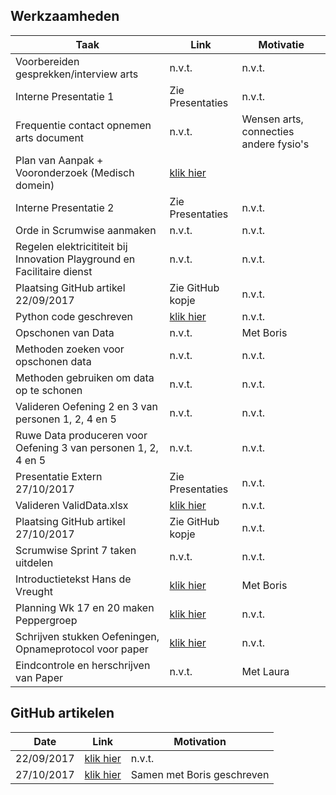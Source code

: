 ## **Werkzaamheden**
 
| Taak | Link | Motivatie |
| --- | --- | --- |
|  Voorbereiden gesprekken/interview arts | n.v.t. | n.v.t. |
|  Interne Presentatie 1 | Zie Presentaties | n.v.t. |
|  Frequentie contact opnemen arts document | n.v.t. | Wensen arts, connecties andere fysio's |
|  Plan van Aanpak + Vooronderzoek (Medisch domein) | [klik hier](https://github.com/rdlindeboom95/PortfolioKB74/files/1669441/Aanpak.vooronderzoek.docx) |  |
|  Interne Presentatie 2| Zie Presentaties | n.v.t. | 
|  Orde in Scrumwise aanmaken | n.v.t. | n.v.t. |
|  Regelen elektricititeit bij Innovation Playground en Facilitaire dienst | n.v.t. | n.v.t. |
|  Plaatsing GitHub artikel 22/09/2017 | Zie GitHub kopje | n.v.t. |
|  Python code geschreven | [klik hier](https://github.com/rdlindeboom95/PortfolioKB74/files/1669440/Python.Code.docx) | n.v.t. |
|  Opschonen van Data | n.v.t. | Met Boris |
|  Methoden zoeken voor opschonen data | n.v.t. | n.v.t. |
|  Methoden gebruiken om data op te schonen | n.v.t. | n.v.t. |
|  Valideren Oefening 2 en 3 van personen 1, 2, 4 en 5 | n.v.t. | n.v.t. |
|  Ruwe Data produceren voor Oefening 3 van personen 1, 2, 4 en 5 | n.v.t. | n.v.t. |
|  Presentatie Extern 27/10/2017 | Zie Presentaties | n.v.t. | n.v.t. |
|  Valideren ValidData.xlsx | [klik hier](https://github.com/rdlindeboom95/PortfolioKB74/files/1669443/ValidData.xlsx) | n.v.t.|
|  Plaatsing GitHub artikel 27/10/2017 | Zie GitHub kopje | n.v.t. |
|  Scrumwise Sprint 7 taken uitdelen | n.v.t. | n.v.t. |
|  Introductietekst Hans de Vreught | [klik hier](https://github.com/rdlindeboom95/PortfolioKB74/files/1669438/Introductie.Pepper.project.2.docx) | Met Boris |
|  Planning Wk 17 en 20 maken Peppergroep | [klik hier](https://github.com/rdlindeboom95/PortfolioKB74/files/1669439/Planning.ADS.wk.17.tm.20.docx) | n.v.t. |
|  Schrijven stukken Oefeningen, Opnameprotocol voor paper | [klik hier](https://github.com/rdlindeboom95/PortfolioKB74/files/1669449/Paper.stukken.Robin.docx) | n.v.t. |
|  Eindcontrole en herschrijven van Paper | n.v.t. | Met Laura |

## GitHub artikelen

| Date | Link | Motivation |
| --- | --- | --- |
| 22/09/2017 | [klik hier](https://github.com/rdlindeboom95/PortfolioKB74/files/1669327/Github.artikel.22092017.docx) | n.v.t. |
| 27/10/2017 | [klik hier](https://github.com/rdlindeboom95/PortfolioKB74/files/1669327/Github.artikel.22092017.docx) | Samen met Boris geschreven|

